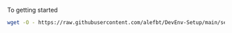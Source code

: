 
To getting started

```bash
wget -O - https://raw.githubusercontent.com/alefbt/DevEnv-Setup/main/setup-env.sh | bash
```
